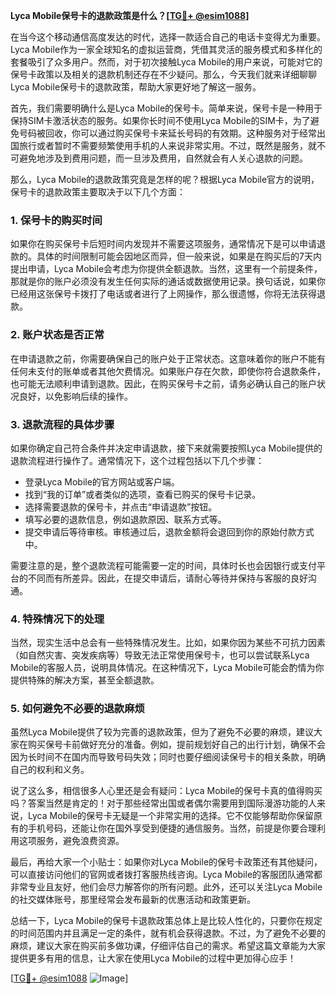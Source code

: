 **Lyca Mobile保号卡的退款政策是什么？[[TG💪+ @esim1088](https://t.me/s/esim1088)]**

在当今这个移动通信高度发达的时代，选择一款适合自己的电话卡变得尤为重要。Lyca Mobile作为一家全球知名的虚拟运营商，凭借其灵活的服务模式和多样化的套餐吸引了众多用户。然而，对于初次接触Lyca Mobile的用户来说，可能对它的保号卡政策以及相关的退款机制还存在不少疑问。那么，今天我们就来详细聊聊Lyca Mobile保号卡的退款政策，帮助大家更好地了解这一服务。

首先，我们需要明确什么是Lyca Mobile的保号卡。简单来说，保号卡是一种用于保持SIM卡激活状态的服务。如果你长时间不使用Lyca Mobile的SIM卡，为了避免号码被回收，你可以通过购买保号卡来延长号码的有效期。这种服务对于经常出国旅行或者暂时不需要频繁使用手机的人来说非常实用。不过，既然是服务，就不可避免地涉及到费用问题，而一旦涉及费用，自然就会有人关心退款的问题。

那么，Lyca Mobile的退款政策究竟是怎样的呢？根据Lyca Mobile官方的说明，保号卡的退款政策主要取决于以下几个方面：

### 1. **保号卡的购买时间**
   如果你在购买保号卡后短时间内发现并不需要这项服务，通常情况下是可以申请退款的。具体的时间限制可能会因地区而异，但一般来说，如果是在购买后的7天内提出申请，Lyca Mobile会考虑为你提供全额退款。当然，这里有一个前提条件，那就是你的账户必须没有发生任何实际的通话或数据使用记录。换句话说，如果你已经用这张保号卡拨打了电话或者进行了上网操作，那么很遗憾，你将无法获得退款。

### 2. **账户状态是否正常**
   在申请退款之前，你需要确保自己的账户处于正常状态。这意味着你的账户不能有任何未支付的账单或者其他欠费情况。如果账户存在欠款，即使你符合退款条件，也可能无法顺利申请到退款。因此，在购买保号卡之前，请务必确认自己的账户状况良好，以免影响后续的操作。

### 3. **退款流程的具体步骤**
   如果你确定自己符合条件并决定申请退款，接下来就需要按照Lyca Mobile提供的退款流程进行操作了。通常情况下，这个过程包括以下几个步骤：
   
   - 登录Lyca Mobile的官方网站或客户端。
   - 找到“我的订单”或者类似的选项，查看已购买的保号卡记录。
   - 选择需要退款的保号卡，并点击“申请退款”按钮。
   - 填写必要的退款信息，例如退款原因、联系方式等。
   - 提交申请后等待审核。审核通过后，退款金额将会退回到你的原始付款方式中。

   需要注意的是，整个退款流程可能需要一定的时间，具体时长也会因银行或支付平台的不同而有所差异。因此，在提交申请后，请耐心等待并保持与客服的良好沟通。

### 4. **特殊情况下的处理**
   当然，现实生活中总会有一些特殊情况发生。比如，如果你因为某些不可抗力因素（如自然灾害、突发疾病等）导致无法正常使用保号卡，也可以尝试联系Lyca Mobile的客服人员，说明具体情况。在这种情况下，Lyca Mobile可能会酌情为你提供特殊的解决方案，甚至全额退款。

### 5. **如何避免不必要的退款麻烦**
   虽然Lyca Mobile提供了较为完善的退款政策，但为了避免不必要的麻烦，建议大家在购买保号卡前做好充分的准备。例如，提前规划好自己的出行计划，确保不会因为长时间不在国内而导致号码失效；同时也要仔细阅读保号卡的相关条款，明确自己的权利和义务。

说了这么多，相信很多人心里还是会有疑问：Lyca Mobile的保号卡真的值得购买吗？答案当然是肯定的！对于那些经常出国或者偶尔需要用到国际漫游功能的人来说，Lyca Mobile的保号卡无疑是一个非常实用的选择。它不仅能够帮助你保留原有的手机号码，还能让你在国外享受到便捷的通信服务。当然，前提是你要合理利用这项服务，避免浪费资源。

最后，再给大家一个小贴士：如果你对Lyca Mobile的保号卡政策还有其他疑问，可以直接访问他们的官网或者拨打客服热线咨询。Lyca Mobile的客服团队通常都非常专业且友好，他们会尽力解答你的所有问题。此外，还可以关注Lyca Mobile的社交媒体账号，那里经常会发布最新的优惠活动和政策更新。

总结一下，Lyca Mobile的保号卡退款政策总体上是比较人性化的，只要你在规定的时间范围内并且满足一定的条件，就有机会获得退款。不过，为了避免不必要的麻烦，建议大家在购买前多做功课，仔细评估自己的需求。希望这篇文章能为大家提供更多有用的信息，让大家在使用Lyca Mobile的过程中更加得心应手！

[[TG💪+ @esim1088](https://t.me/s/esim1088) ![Image](https://i.postimg.cc/4NQfJmqS/Snipaste-2025-05-13-00-14-12.png)]